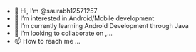 - 👋 Hi, I’m @saurabh12571257
- 👀 I’m interested in Android/Mobile development
- 🌱 I’m currently learning Android Development through Java
- 💞️ I’m looking to collaborate on ,\...
- 📫 How to reach me ...

<!---
saurabh12571257/saurabh12571257 is a ✨ special ✨ repository because its `README.md` (this file) appears on your GitHub profile.
You can click the Preview link to take a look at your changes.
--->
